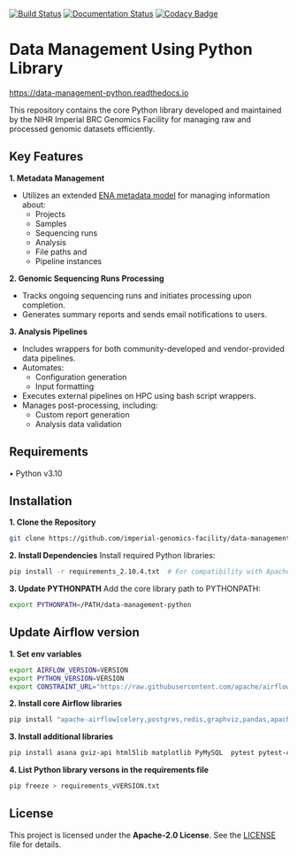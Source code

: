 [![Build Status](https://api.travis-ci.com/imperial-genomics-facility/data-management-python.svg?branch=master)](https://app.travis-ci.com/github/imperial-genomics-facility/data-management-python)  [![Documentation Status](https://readthedocs.org/projects/data-management-python/badge/?version=master)](https://data-management-python.readthedocs.io/en/master/?badge=master)  [![Codacy Badge](https://app.codacy.com/project/badge/Grade/a6e13220d21b425da3bc4ef59d5cc439)](https://www.codacy.com/gh/imperial-genomics-facility/data-management-python/dashboard?utm_source=github.com&amp;utm_medium=referral&amp;utm_content=imperial-genomics-facility/data-management-python&amp;utm_campaign=Badge_Grade)

# Data Management Using Python Library

https://data-management-python.readthedocs.io

This repository contains the core Python library developed and maintained by the NIHR Imperial BRC Genomics Facility for managing raw and processed genomic datasets efficiently.

## Key Features

**1. Metadata Management**
  * Utilizes an extended [ENA metadata model](https://ena-docs.readthedocs.io/en/latest/submit/general-guide/metadata.html) for managing information about:
    * Projects
    * Samples
    * Sequencing runs
    * Analysis
    * File paths and
    * Pipeline instances

**2. Genomic Sequencing Runs Processing**
  * Tracks ongoing sequencing runs and initiates processing upon completion.
  * Generates summary reports and sends email notifications to users.

**3. Analysis Pipelines**
  * Includes wrappers for both community-developed and vendor-provided data pipelines.
  * Automates:
    * Configuration generation
    * Input formatting
  * Executes external pipelines on HPC using bash script wrappers.
  * Manages post-processing, including:
    * Custom report generation
    * Analysis data validation

## Requirements
•	Python v3.10

## Installation
**1. Clone the Repository**
```bash
git clone https://github.com/imperial-genomics-facility/data-management-python.git
```

**2. Install Dependencies**
Install required Python libraries:

```bash
pip install -r requirements_2.10.4.txt  # For compatibility with Apache Airflow v2.10.4
```

**3. Update PYTHONPATH**
Add the core library path to PYTHONPATH:
```bash
export PYTHONPATH=/PATH/data-management-python
```

## Update Airflow version
**1. Set env variables**
```bash
export AIRFLOW_VERSION=VERSION
export PYTHON_VERSION=VERSION
export CONSTRAINT_URL="https://raw.githubusercontent.com/apache/airflow/constraints-${AIRFLOW_VERSION}/constraints-${PYTHON_VERSION}.txt"
```

**2. Install core Airflow libraries**
```bash
pip install "apache-airflow[celery,postgres,redis,graphviz,pandas,apache-spark,airbyte,amazon,slack,singularity,ssh,sftp,smtp]==VERSION" --constraint ${CONSTRAINT_URL}
```

**3. Install additional libraries**
```bash
pip install asana gviz-api html5lib matplotlib PyMySQL  pytest pytest-cov tox slackclient --constraint ${CONSTRAINT_URL}
```

**4. List Python library versons in the requirements file**
```bash
pip freeze > requirements_vVERSION.txt
```

## License
This project is licensed under the **Apache-2.0 License**. See the [LICENSE](LICENSE) file for details.




